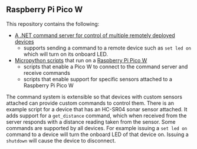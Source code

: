 ## Raspberry Pi Pico W

This repository contains the following:
- [A .NET command server for control of multiple remotely deployed devices](./Server/README.md) 
  - supports sending a command to a remote device such as `set led on` which will turn on its onboard LED.
- [Micropython scripts](./Device/README.md) that run on a  [Raspberry Pi Pico W](https://www.raspberrypi.com/documentation/microcontrollers/raspberry-pi-pico.html)
  - scripts that enable a Pico W to connect to the command server and receive commands
  - scripts that enable support for specific sensors attached to a Raspberry Pi Pico W

The command system is extensible so that devices with custom sensors attached can provide custom commands to control them. There is an example script for a device that has an HC-SR04 sonar sensor attached. It adds support for a `get_distance` command, which when received from the server responds with a distance reading taken from the sensor. Some commands are supported by all devices. For example issuing a `set led on` command to a device will turn the onboard LED of that device on. Issuing a `shutdown` will cause the device to disconnect.
